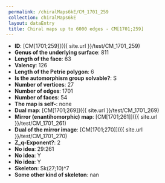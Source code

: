 ```yaml
--- 
 permalink: /chiralMaps6kE/CM_1701_259 
 collection: chiralMaps6kE
 layout: dataEntry
 title: Chiral maps up to 6000 edges - CM[1701;259]
---
```


- **ID**: [CM[1701;259]]({{ site.url }}/test/CM_1701_259)
- **Genus of the underlying surface**: 811
- **Length of the face**: 63
- **Valency**: 126
- **Length of the Petrie polygon**: 6
- **Is the automorphism group solvable?**: S
- **Number of vertices**: 27
- **Number of edges**: 1701
- **Number of faces**: 54
- **The map is self-**: none
- **Dual map**: [CM[1701;269]]({{ site.url }}/test/CM_1701_269)
- **Mirror (enantihomorphic) map**: [CM[1701;261]]({{ site.url }}/test/CM_1701_261)
- **Dual of the mirror image**: [CM[1701;270]]({{ site.url }}/test/CM_1701_270)
- **Z_q-Exponent?**: 2
- **No idea**:  29:261
- **No idea**: Y
- **No idea**: Y
- **Skeleton**: Sk(27;10)^7
- **Some other kind of skeleton**: nan
